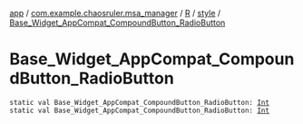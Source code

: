 [app](../../../index.md) / [com.example.chaosruler.msa_manager](../../index.md) / [R](../index.md) / [style](index.md) / [Base_Widget_AppCompat_CompoundButton_RadioButton](.)

# Base_Widget_AppCompat_CompoundButton_RadioButton

`static val Base_Widget_AppCompat_CompoundButton_RadioButton: `[`Int`](https://kotlinlang.org/api/latest/jvm/stdlib/kotlin/-int/index.html)
`static val Base_Widget_AppCompat_CompoundButton_RadioButton: `[`Int`](https://kotlinlang.org/api/latest/jvm/stdlib/kotlin/-int/index.html)